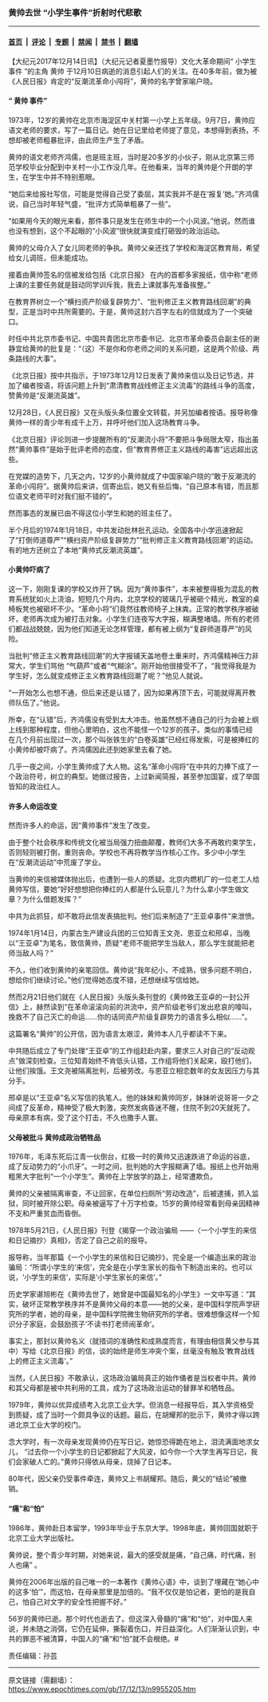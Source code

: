 ### 黄帅去世 “小学生事件”折射时代悲歌

---

#### [首页](../../../..?n9955205) &nbsp;|&nbsp; [评论](../../../../../epoch-comment?n9955205) &nbsp;|&nbsp; [专题](../../../../../epoch-special?n9955205) &nbsp;|&nbsp; [禁闻](../../../../../epoch-news?n9955205) &nbsp;|&nbsp; [禁书](../../../../../books?n9955205) &nbsp;|&nbsp; [翻墙](https://github.com/gfw-breaker/nogfw/blob/master/README.md?n9955205)


<div class="post_content" id="artbody" itemprop="articleBody">
 <!-- article content begin -->
 <p>
  【大纪元2017年12月14日讯】（大纪元记者夏墨竹报导）文化大革命期间“
  <ok href="https://www.epochtimes.com/gb/tag/%E5%B0%8F%E5%AD%A6%E7%94%9F%E4%BA%8B%E4%BB%B6.html">
   小学生事件
  </ok>
  ”的主角
  <ok href="https://www.epochtimes.com/gb/tag/%E9%BB%84%E5%B8%85.html">
   黄帅
  </ok>
  于12月10日病逝的消息引起人们的关注。在40多年前，做为被《人民日报》肯定的“反潮流革命小闯将”，黄帅的名字曾家喻户晓。
 </p>
 <h4>
  “
  <ok href="https://www.epochtimes.com/gb/tag/%E9%BB%84%E5%B8%85.html">
   黄帅
  </ok>
  事件”
 </h4>
 <p>
  1973年，12岁的黄帅在北京市海淀区中关村第一小学上五年级。9月7日，黄帅应语文老师的要求，写了一篇日记。她在日记里给老师提了意见，本想得到表扬，不想却被老师粗暴批评，由此师生产生了矛盾。
 </p>
 <p>
  黄帅的语文老师齐鸿儒，也是班主班，当时是20多岁的小伙子，刚从北京第三师范学校毕业分配到中关村一小工作没几年。在他看来，当年的黄帅是个开朗的学生，在学生中并不特别惹眼。
 </p>
 <p>
  “她后来给报社写信，可能是觉得自己受了委屈，其实我并不是在‘报复’她。”齐鸿儒说，自己当时年轻气盛，“批评方式简单粗暴了一些”。
 </p>
 <p>
  “如果用今天的眼光来看，那件事只是发生在师生中的一个小风波。”他说。然而谁也没有想到，这个不起眼的“小风波”很快就演变成打砸毁的政治运动。
 </p>
 <p>
  黄帅的父母介入了女儿同老师的争执。黄帅父亲还找了学校和海淀区教育局，希望给女儿调班，但未能成功。
 </p>
 <p>
  接着由黄帅签名的信被发给包括《北京日报》 在内的首都多家报纸，信中称“老师上课的主要任务就是鼓动同学训斥我，我去上课就事先准备挨整。”
 </p>
 <p>
  在教育界树立一个“横扫资产阶级复辟势力”、“批判修正主义教育路线回潮”的典型，正是当时中共所需要的。于是，黄帅这封六百字左右的信就成为了一个突破口。
 </p>
 <p>
  时任中共北京市委书记、中国共青团北京市委书记、北京市革命委员会副主任的谢静宜给黄帅的批复是：“（这）不是你和你老师之间的关系问题，这是两个阶级、两条路线的大事”。
 </p>
 <p>
  《北京日报》按中共指示，于1973年12月12日发表了黄帅来信以及日记节选，并加了编者按语，将该问题上升到“肃清教育战线修正主义流毒”的路线斗争的高度，赞黄帅是“反潮流英雄”。
 </p>
 <p>
  12月28日，《人民日报》又在头版头条位置全文转载，并另加编者按语。报导称像黄帅一样的青少年有成千上万，并呼吁他们加入这场教育斗争。
 </p>
 <p>
  《北京日报》评论则进一步提醒所有的“反潮流小将”不要把斗争局限太窄，指出虽然“黄帅事件”是始于批评老师的态度，但“教育界修正主义路线的毒害”远远超出这些。
 </p>
 <p>
  在党媒的造势下，几天之内，12岁的小黄帅就成了中国家喻户晓的“敢于反潮流的革命小闯将”。据黄帅后来讲，信寄出后，她又有些后悔，“自己原本有错，而且那位语文老师平时对我们挺不错的”。
 </p>
 <p>
  然而事态的发展已由不得这位小学生和她的班主任了。
 </p>
 <p>
  半个月后的1974年1月18日，中共发动批林批孔运动。全国各中小学迅速掀起了“打倒师道尊严”“横扫资产阶级复辟势力”“批判修正主义教育路线回潮”的运动。有的地方还树立了本地“黄帅式反潮流英雄”。
 </p>
 <h4>
  小黄帅吓病了
 </h4>
 <p>
  这一下，刚刚复课的学校又炸开了锅。因为“黄帅事件”，本来被整得极为混乱的教育系统犹如火上浇油，短短几个月内，北京学校的玻璃几乎被砸个精光，教室的桌椅板凳也被砸坏不少。“革命小将”们竟然往教师椅子上抹粪。正常的教学秩序被破坏，老师再次成为被打击对象。小学生们连夜写大字报，糊满整堵墙。所有的老师们都战战兢兢，因为他们知道无论怎样管理，都有被上纲为“复辟师道尊严”的风险。
 </p>
 <p>
  当批判“修正主义教育路线回潮”的大字报铺天盖地卷土重来时，齐鸿儒精神压力非常大，学生们骂他 “气葫芦”或者“气糊涂”。刚开始他很接受不了，“我觉得我是为学生好，怎么就变成修正主义教育路线回潮了呢？”他见人就说。
 </p>
 <p>
  “一开始怎么也想不通，但后来还是认错了，因为如果再顶下去，可能就得离开教师队伍了。”他说。
 </p>
 <p>
  所幸，在“认错”后，齐鸿儒没有受到太大冲击。他虽然想不通自己的行为会被上纲上线到那种程度，但他心里明白，这也不能怪一个12岁的孩子。类似的事情已经在几个月前出现过一次，那个叫张铁生的“白卷英雄”已经红得发紫，可是被捧红的小黄帅却被吓病了。齐鸿儒因此还到她家里去看了她。
 </p>
 <p>
  几乎一夜之间，小学生黄帅成了大人物。这名“革命小闯将”在中共的力捧下成了一个政治符号，树立的典型。她做过报告，上过新闻简报，甚至参加国宴，成了举国皆知的政治红人。
 </p>
 <h4>
  许多人命运改变
 </h4>
 <p>
  然而许多人的命运，因“黄帅事件”发生了改变。
 </p>
 <p>
  由于整个社会秩序和传统文化被当局强力扭曲颠覆，教师们大多不再敢约束学生，否则轻则被打倒，重则丧命。学校也不再将教学当作核心工作。多少中小学生在“反潮流运动”中荒废了学业。
 </p>
 <p>
  当黄帅的来信被媒体抛出后，也遭到一些人的质疑。北京内燃机厂的一位老工人给黄帅写信，要她“好好想想把你捧红的人都是什么玩意儿？为什么拿小学生做文章？为什么借题发挥？”
 </p>
 <p>
  中共为此抓狂，却不敢将此信发表搞批判。他们后来制造了“王亚卓事件”来泄愤。
 </p>
 <p>
  1974年1月14日，内蒙古生产建设兵团的三位知青王文尧、恩亚立和邢卓，当晚以“王亚卓”为笔名，致信黄帅，质疑“老师不能把学生当敌人，那么学生就能把老师当敌人吗？”
 </p>
 <p>
  不久，他们收到黄帅的亲笔回信。黄帅说“我年纪小，不成熟，很多问题不明白，想给你们继续讨论。”他们觉得她态度不错，还想继续写信给她。
 </p>
 <p>
  然而2月21日他们就在《人民日报》头版头条刊登的《黄帅致王亚卓的一封公开信》上，赫然读到“在革命滚滚向前的洪流中，资产阶级老爷们发出悲哀的嚎叫，挽救不了自己灭亡的命运……你的话同资产阶级复辟势力的语言多么相似……”。
 </p>
 <p>
  这篇署名“黄帅”的公开信，因为语言太艰涩，黄帅本人几乎都读不下来。
 </p>
 <p>
  中共随后成立了专门处理“王亚卓”的工作组赶赴内蒙，要求三人对自己的“反动观点”做深刻检查。三位知青始终不肯低头认错，工作组将他们关起来，殴打他们，让他们挨饿。王文尧被隔离批判，后被劳改。与恩亚立相恋数年的女友因压力与其分手。
 </p>
 <p>
  邢卓是以“王亚卓”名义写信的执笔人。他的妹妹和黄帅同岁，妹妹听说哥哥一夕之间成了反革命，精神受了极大刺激，突然发病昏迷不醒，住院不到20天就死了。母亲原本有病，受了这个打击，不久也撒手人寰。
 </p>
 <h4>
  父母被批斗 黄帅成政治牺牲品
 </h4>
 <p>
  1976年，毛泽东死后江青一伙倒台，红极一时的黄帅又迅速跌进了命运的谷底，成了反动势力的“小爪牙”。一时之间，批判她的大字报糊满了墙。报纸上也开始用粗黑大字批判“一个小学生”。黄帅在上学放学的路上，经常遭欺负。
 </p>
 <p>
  黄帅的父亲被隔离审查，不让回家，在单位扫厕所“劳动改造”，后被逮捕，抓入监狱，同时被开除公职。母亲被逼写了十万字检查。15岁的黄帅经常看到母亲因精神不支和严重贫血而昏倒。
 </p>
 <p>
  1978年5月21日，《人民日报》刊登《揭穿一个政治骗局 ——〈一个小学生的来信和日记摘抄〉真相》，否定了自己之前的报导。
 </p>
 <p>
  报导称，当年那篇《一个小学生的来信和日记摘抄》，完全是一个编造出来的政治骗局：“所谓小学生的‘来信’，完全是在小学生家长的指令下制造出来的。也可以说，‘小学生的来信’，实际是‘小学生家长的来信’。”
 </p>
 <p>
  历史学家谌旭彬在《黄帅去世了，她曾是中国最知名的小学生》一文中写道：“其实，破坏正常教学秩序并不是黄帅父母的本意——她的父亲，是中国科学院声学研究所的学者，她的母亲，是中国科学院微生物研究所的学者。很难想像这样一个知识分子家庭，会鼓励孩子‘不读书打老师闹革命’。
 </p>
 <p>
  事实上，那封以黄帅名义（就措词的准确性和成熟度而言，有理由相信黄父参与其中）写给《北京日报》的信，谈的始终是师生冲突个案，丝毫没有触及‘教育战线上的修正主义流毒’。”
 </p>
 <p>
  当然，《人民日报》不敢承认，这场政治骗局真正的始作俑者是当权者中共。黄帅和其父母都是被中共利用的工具，成为了这场政治运动的替罪羊和牺牲品。
 </p>
 <p>
  1979年，黄帅以优异成绩考入北京工业大学。但消息一经报导后，其入学资格受到质疑，成了当时一个颇具争议的话题。最后，在胡耀邦的批示下，黄帅才得以跨进北京工业大学的校门。
 </p>
 <p>
  念大学时，有一次母亲发现黄帅仍在写日记，她惊恐得跪在地上，泪流满面地求女儿， “过去你一个小学生的日记都掀起了大风波，如今你一个大学生再写日记，我们会家破人亡的。”黄帅只得依从母亲，烧掉了日记本。
 </p>
 <p>
  80年代，因父亲仍受事件牵连，黄帅又上书胡耀邦。随后，黄父的“结论”被撤销。
 </p>
 <h4>
  “痛”和“怕”
 </h4>
 <p>
  1986年，黄帅赴日本留学，1993年毕业于东京大学。1998年底，黄帅回国就职于北京工业大学出版社。
 </p>
 <p>
  黄帅说，整个青少年时期，对她来说，最大的感受就是痛，“自己痛，时代痛，别人也痛” 。
 </p>
 <p>
  黄帅在2006年出版的自己唯一的一本著作《黄帅心语》中，谈到了埋藏在“她心中的这多‘怕’”，而这怕，在母亲那里是加倍的。“我不仅仅是怕记者，更怕的是我自己，怕自己对文字的安全性把握不好。”
 </p>
 <p>
  56岁的黄帅已逝。那个时代也逝去了。但这深入骨髓的“痛”和“怕”，对中国人来说，并未随之消弭，它仍在延伸，撕裂着伤口，并日益深化。人们渐渐认识到，中共的罪恶不被清算，中国人的“痛“和“怕”就不会根绝。#
 </p>
 <p>
  责任编辑：孙芸
 </p>
 <!-- article content end -->
 <div id="below_article_ad">
 </div>
</div>


---

原文链接（需翻墙）：https://www.epochtimes.com/gb/17/12/13/n9955205.htm
